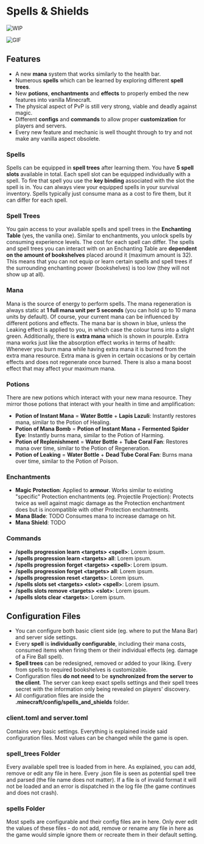 # Spells & Shields

![WIP](https://i.imgur.com/seFcWq0.png "This project is WIP! The basic structure is far advanced but the mod is still missing features. A lot more spells will be added to it!")

![GIF](https://thumbs.gfycat.com/UniformSelfreliantAdder-size_restricted.gif "Demonstration GIF")

## Features

- A new **mana** system that works similarly to the health bar.
- Numerous **spells** which can be learned by exploring different **spell trees**.
- New **potions**, **enchantments** and **effects** to properly embed the new features into vanilla Minecraft.
- The physical aspect of PvP is still very strong, viable and deadly against magic.
- Different **configs** and **commands** to allow proper **customization** for players and servers.
- Every new feature and mechanic is well thought through to try and not make any vanilla aspect obsolete.

### Spells

Spells can be equipped in **spell trees** after learning them. You have **5 spell slots** available in total. Each spell slot can be equipped individually with a spell. To fire that spell you use the **key binding** associated with the slot the spell is in. You can always view your equipped spells in your survival inventory. Spells typically just consume mana as a cost to fire them, but it can differ for each spell.

### Spell Trees

You gain access to your available spells and spell trees in the **Enchanting Table** (yes, the vanilla one). Similar to enchantments, you unlock spells by consuming experience levels. The cost for each spell can differ. The spells and spell trees you can interact with on an Enchanting Table are **dependent on the amount of bookshelves** placed around it (maximum amount is 32). This means that you can not equip or learn certain spells and spell trees if the surrounding enchanting power (bookshelves) is too low (they will not show up at all).

### Mana

Mana is the source of energy to perform spells. The mana regeneration is always static at **1 full mana unit per 5 seconds** (you can hold up to 10 mana units by default). Of course, your current mana can be influenced by different potions and effects. The mana bar is shown in blue, unless the Leaking effect is applied to you, in which case the colour turns into a slight green. Additionally, there is **extra mana** which is shown in pourple. Extra mana works just like the absorption effect works in terms of health: Whenever you burn mana while having extra mana it is burned from the extra mana resource. Extra mana is given in certain occasions or by certain effects and does not regenerate once burned. There is also a mana boost effect that may affect your maximum mana.

### Potions

There are new potions which interact with your new mana resource. They mirror those potions that interact with your health in time and amplification:

- **Potion of Instant Mana** = **Water Bottle** + **Lapis Lazuli**: Instantly restores mana, similar to the Potion of Healing.
- **Potion of Mana Bomb** = **Potion of Instant Mana** + **Fermented Spider Eye**: Instantly burns mana, similar to the Potion of Harming.
- **Potion of Replenishment** = **Water Bottle** + **Tube Coral Fan**: Restores mana over time, similar to the Potion of Regeneration.
- **Potion of Leaking** = **Water Bottle** + **Dead Tube Coral Fan**: Burns mana over time, similar to the Potion of Poison.

### Enchantments

- **Magic Protection**: Applied to **armour**. Works similar to existing "specific" Protection enchantments (eg. Projectile Projection): Protects twice as well against magic damage as the Protection enchantment does but is incompatible with other Protection enchantments.
- **Mana Blade**: TODO Consumes mana to increase damage on hit.
- **Mana Shield**: TODO

### Commands

- **/spells progression learn &lt;targets&gt; &lt;spell&gt;**: Lorem ipsum.
- **/spells progression learn &lt;targets&gt; all**: Lorem ipsum.
- **/spells progression forget &lt;targets&gt; &lt;spell&gt;**: Lorem ipsum.
- **/spells progression forget &lt;targets&gt; all**: Lorem ipsum.
- **/spells progression reset &lt;targets&gt;**: Lorem ipsum.
- **/spells slots set &lt;targets&gt; &lt;slot&gt; &lt;spell&gt;**: Lorem ipsum.
- **/spells slots remove &lt;targets&gt; &lt;slot&gt;**: Lorem ipsum.
- **/spells slots clear &lt;targets&gt;**: Lorem ipsum.

## Configuration Files

- You can configure both basic client side (eg. where to put the Mana Bar) and server side settings.
- Every **spell** is **individually configurable**, including their mana costs, consumed items when firing them or their individual effects (eg. damage of a Fire Ball spell).
- **Spell trees** can be redesigned, removed or added to your liking. Every from spells to required bookshelves is customizable.
- Configuration files **do not need** to be **synchronized from the server to the client**. The server can keep exact spells settings and their spell trees secret with the information only being revealed on players' discovery.
- All configuration files are inside the **.minecraft/config/spells_and_shields** folder.

### client.toml and server.toml

Contains very basic settings. Everything is explained inside said configuration files. Most values can be changed while the game is open.

### spell_trees Folder

Every available spell tree is loaded from in here. As explained, you can add, remove or edit any file in here. Every .json file is seen as potential spell tree and parsed (the file name does not matter). If a file is of invalid format it will not be loaded and an error is dispatched in the log file (the game continues and does not crash).

### spells Folder

Most spells are configurable and their config files are in here. Only ever edit the values of these files - do not add, remove or rename any file in here as the game would simple ignore them or recreate them in their default setting.
